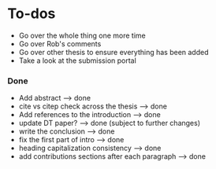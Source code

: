 # To-dos

- Go over the whole thing one more time
- Go over Rob's comments
- Go over other thesis to ensure everything has been added
- Take a look at the submission portal

### Done

- Add abstract --> done
- cite vs citep check across the thesis --> done
- Add references to the introduction --> done
- update DT paper? --> done (subject to further changes)
- write the conclusion --> done
- fix the first part of intro --> done
- heading capitalization consistency --> done
- add contributions sections after each paragraph --> done
